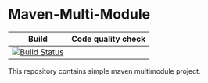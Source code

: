 # Maven-Multi-Module

| Build | Code quality check |
| ---   | --- |
| [![Build Status](https://travis-ci.org/beo1975/Maven-Multi-Module.svg?branch=master)](https://travis-ci.org/beo1975/Maven-Multi-Module) |

This repository contains simple maven multimodule project.
